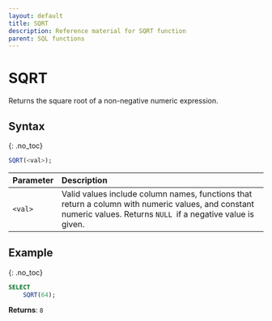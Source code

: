 ```yaml
---
layout: default
title: SQRT
description: Reference material for SQRT function
parent: SQL functions
---
```


# SQRT

Returns the square root of a non-negative numeric expression.

## Syntax
{: .no_toc}

```sql
SQRT(<val>);
```

| Parameter | Description                                                                                                                                                       |
| :--------- | :----------------------------------------------------------------------------------------------------------------------------------------------------------------- |
| `<val>`   | Valid values include column names, functions that return a column with numeric values, and constant numeric values. Returns `NULL `if a negative value is given.  |

## Example
{: .no_toc}

```sql
SELECT
    SQRT(64);
```

**Returns**: `8`
